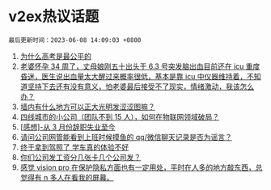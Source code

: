 # v2ex热议话题

`最后更新时间：2023-06-08 14:09:03 +0800`

1. [为什么高考是最公平的](https://www.v2ex.com/t/946871)
1. [老婆怀孕 34 周了，丈母娘刚五十出头于 6.3 号突发脑出血目前还在 icu 重度昏迷，医生说出血量太大醒过来概率很低，基本是靠 icu 中仪器维持着，不知道坚持下去还有没有意义，怕老婆最后接受不了现实，情绪激动，我该怎么办？](https://www.v2ex.com/t/946629)
1. [墙内有什么地方可以正大光明发涩涩图嘛？](https://www.v2ex.com/t/946708)
1. [四线城市的小公司（团队不到 15 人），如何在物联网领域破局？](https://www.v2ex.com/t/946848)
1. [[感想]-从 3 月份辞职失业至今](https://www.v2ex.com/t/946625)
1. [请问公司网管能看到上班时候摸鱼的 qq/微信聊天记录是否为谣言？](https://www.v2ex.com/t/946821)
1. [终于拿到驾照了 学车真的体验不好](https://www.v2ex.com/t/946660)
1. [你们公司发工资分几张卡几个公司发？](https://www.v2ex.com/t/946721)
1. [感觉 vision pro 在保护隐私方面也有一定用处，平时在人多的地方敲东西，总觉得有 n 多人在看我的屏幕。](https://www.v2ex.com/t/946812)

